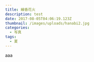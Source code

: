 ```yaml
---
title: 線香花火
description: test
date: 2017-08-05T04:06:19.123Z
thumbnail: /images/uploads/hanabi2.jpg
categories:
  - 写真
tags:
  - 夏
---
```

aaa

